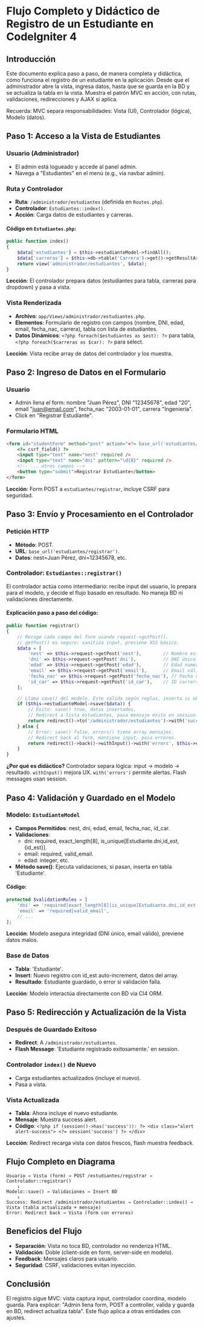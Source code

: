 # Flujo Completo y Didáctico de Registro de un Estudiante en CodeIgniter 4

## Introducción

Este documento explica paso a paso, de manera completa y didáctica, cómo funciona el registro de un estudiante en la aplicación. Desde que el administrador abre la vista, ingresa datos, hasta que se guarda en la BD y se actualiza la tabla en la vista. Muestra el patrón MVC en acción, con rutas, validaciones, redirecciones y AJAX si aplica.

Recuerda: MVC separa responsabilidades: Vista (UI), Controlador (lógica), Modelo (datos).

## Paso 1: Acceso a la Vista de Estudiantes

### Usuario (Administrador)
- El admin está logueado y accede al panel admin.
- Navega a "Estudiantes" en el menú (e.g., via navbar admin).

### Ruta y Controlador
- **Ruta**: `/administrador/estudiantes` (definida en `Routes.php`).
- **Controlador**: `Estudiantes::index()`.
- **Acción**: Carga datos de estudiantes y carreras.

#### Código en `Estudiantes.php`:
```php
public function index()
{
    $data['estudiantes'] = $this->estudianteModel->findAll();
    $data['carreras'] = $this->db->table('Carrera')->get()->getResultArray();
    return view('administrador/estudiantes', $data);
}
```

**Lección**: El controlador prepara datos (estudiantes para tabla, carreras para dropdown) y pasa a vista.

### Vista Renderizada
- **Archivo**: `app/Views/administrador/estudiantes.php`.
- **Elementos**: Formulario de registro con campos (nombre, DNI, edad, email, fecha_nac, carrera), tabla con lista de estudiantes.
- **Datos Dinámicos**: `<?php foreach($estudiantes as $est): ?>` para tabla, `<?php foreach($carreras as $car): ?>` para select.

**Lección**: Vista recibe array de datos del controlador y los muestra.

## Paso 2: Ingreso de Datos en el Formulario

### Usuario
- Admin llena el form: nombre "Juan Pérez", DNI "12345678", edad "20", email "juan@email.com", fecha_nac "2003-01-01", carrera "Ingeniería".
- Click en "Registrar Estudiante".

### Formulario HTML
```html
<form id="studentForm" method="post" action="<?= base_url('estudiantes/registrar') ?>">
    <?= csrf_field() ?>
    <input type="text" name="nest" required />
    <input type="text" name="dni" pattern="\d{8}" required />
    <!-- ... otros campos -->
    <button type="submit">Registrar Estudiante</button>
</form>
```

**Lección**: Form POST a `estudiantes/registrar`, incluye CSRF para seguridad.

## Paso 3: Envío y Procesamiento en el Controlador

### Petición HTTP
- **Método**: POST.
- **URL**: `base_url('estudiantes/registrar')`.
- **Datos**: nest=Juan Pérez, dni=12345678, etc.

### Controlador: `Estudiantes::registrar()`
El controlador actúa como intermediario: recibe input del usuario, lo prepara para el modelo, y decide el flujo basado en resultado. No maneja BD ni validaciones directamente.

#### Explicación paso a paso del código:
```php
public function registrar()
{
    // Recoge cada campo del form usando request->getPost().
    // getPost() es seguro: sanitiza input, previene XSS básico.
    $data = [
        'nest' => $this->request->getPost('nest'),        // Nombre estudiante
        'dni' => $this->request->getPost('dni'),          // DNI único
        'edad' => $this->request->getPost('edad'),        // Edad numérica
        'email' => $this->request->getPost('email'),      // Email válido
        'fecha_nac' => $this->request->getPost('fecha_nac'), // Fecha nacimiento
        'id_car' => $this->request->getPost('id_car'),    // ID carrera seleccionada
    ];

    // Llama save() del modelo. Este valida según reglas, inserta si ok.
    if ($this->estudianteModel->save($data)) {
        // Éxito: save() true, datos insertados.
        // Redirect a lista estudiantes, pasa mensaje éxito en session.
        return redirect()->to('/administrador/estudiantes')->with('success', 'Estudiante registrado exitosamente.');
    } else {
        // Error: save() false, errors() tiene array mensajes.
        // Redirect back al form, mantiene input, pasa errores.
        return redirect()->back()->withInput()->with('errors', $this->estudianteModel->errors());
    }
}
```

**¿Por qué es didáctico?** Controlador separa lógica: input → modelo → resultado. `withInput()` mejora UX. `with('errors')` permite alertas. Flash messages usan session.

## Paso 4: Validación y Guardado en el Modelo

### Modelo: `EstudianteModel`
- **Campos Permitidos**: nest, dni, edad, email, fecha_nac, id_car.
- **Validaciones**:
  - dni: required, exact_length[8], is_unique[Estudiante.dni,id_est,{id_est}].
  - email: required, valid_email.
  - edad: integer, etc.
- **Método save()**: Ejecuta validaciones, si pasan, inserta en tabla 'Estudiante'.

#### Código:
```php
protected $validationRules = [
    'dni' => 'required|exact_length[8]|is_unique[Estudiante.dni,id_est,{id_est}]',
    'email' => 'required|valid_email',
    // ...
];
```

**Lección**: Modelo asegura integridad (DNI único, email válido), previene datos malos.

### Base de Datos
- **Tabla**: 'Estudiante'.
- **Insert**: Nuevo registro con id_est auto-increment, datos del array.
- **Resultado**: Estudiante guardado, o error si validación falla.

**Lección**: Modelo interactúa directamente con BD via CI4 ORM.

## Paso 5: Redirección y Actualización de la Vista

### Después de Guardado Exitoso
- **Redirect**: A `/administrador/estudiantes`.
- **Flash Message**: 'Estudiante registrado exitosamente.' en session.

### Controlador `index()` de Nuevo
- Carga estudiantes actualizados (incluye el nuevo).
- Pasa a vista.

### Vista Actualizada
- **Tabla**: Ahora incluye el nuevo estudiante.
- **Mensaje**: Muestra success alert.
- **Código**: `<?php if (session()->has('success')): ?> <div class="alert alert-success"> <?= session('success') ?> </div>`

**Lección**: Redirect recarga vista con datos frescos, flash muestra feedback.

## Flujo Completo en Diagrama

```
Usuario → Vista (form) → POST /estudiantes/registrar → Controlador::registrar()
    ↓
Modelo::save() → Validaciones → Insert BD
    ↓
Success: Redirect /administrador/estudiantes → Controlador::index() → Vista (tabla actualizada + mensaje)
Error: Redirect back → Vista (form con errores)
```

## Beneficios del Flujo

- **Separación**: Vista no toca BD, controlador no renderiza HTML.
- **Validación**: Doble (client-side en form, server-side en modelo).
- **Feedback**: Mensajes claros para usuario.
- **Seguridad**: CSRF, validaciones evitan inyección.

## Conclusión

El registro sigue MVC: vista captura input, controlador coordina, modelo guarda. Para explicar: "Admin llena form, POST a controller, valida y guarda en BD, redirect actualiza tabla". Este flujo aplica a otras entidades con ajustes.
